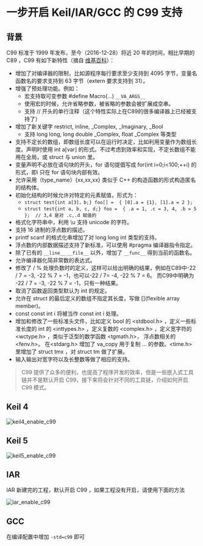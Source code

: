 # 一步开启 Keil/IAR/GCC 的 C99 支持

## 背景

C99 标准于 1999 年发布，至今（2016-12-28）将近 20 年的时间，相比早期的 C89 ，C99 有如下新特性（摘自 [维基百科](https://zh.wikipedia.org/wiki/C%E8%AF%AD%E8%A8%80#C99)）：

- 增加了对编译器的限制，比如源程序每行要求至少支持到 4095 字节，变量名函数名的要求支持到 63 字节（extern 要求支持到 31）。
- 增强了预处理功能。例如：
    - 宏支持取可变参数 #define Macro(...) `__VA_ARGS__`
    - 使用宏的时候，允许省略参数，被省略的参数会被扩展成空串。
    - 支持 // 开头的单行注释（这个特性实际上在C89的很多编译器上已经被支持了）
- 增加了新关键字 restrict, inline, _Complex, _Imaginary, _Bool
    - 支持 long long, long double _Complex, float _Complex 等类型
- 支持不定长的数组，即数组长度可以在运行时决定，比如利用变量作为数组长度。声明时使用 int a[var] 的形式。不过考虑到效率和实现，不定长数组不能用在全局，或 struct 与 union 里。
- 变量声明不必放在语句块的开头，for 语句提倡写成 for(int i=0;i<100;++i) 的形式，即i 只在 for 语句块内部有效。
- 允许采用（type_name）{xx,xx,xx} 类似于 C++ 的构造函数的形式构造匿名的结构体。
- 初始化结构的时候允许对特定的元素赋值，形式为：
    - `struct test{int a[3]，b;} foo[] =  { [0].a = {1}, [1].a = 2 };`
    - `struct test{int a, b, c, d;} foo =  { .a = 1, .c = 3, 4, .b = 5 };  // 3,4 是对 .c,.d 赋值的`
- 格式化字符串中，利用 \u 支持 unicode 的字符。
- 支持 16 进制的浮点数的描述。
- printf scanf 的格式化串增加了对 long long int 类型的支持。
- 浮点数的内部数据描述支持了新标准，可以使用 #pragma 编译器指令指定。
- 除了已有的 `__line__` `__file__` 以外，增加了 `__func__` 得到当前的函数名。
- 允许编译器化简非常数的表达式。
- 修改了 / % 处理负数时的定义，这样可以给出明确的结果，例如在C89中-22 / 7 = -3, -22 % 7 = -1，也可以-22 / 7= -4, -22 % 7 = 6。 而C99中明确为 -22 / 7 = -3, -22 % 7 = -1，只有一种结果。
- 取消了函数返回类型默认为 int 的规定。
- 允许在 struct 的最后定义的数组不指定其长度，写做 [](flexible array member)。
- const const int i 将被当作 const int i 处理。
- 增加和修改了一些标准头文件，比如定义 bool 的 <stdbool.h> ，定义一些标准长度的 int 的 <inttypes.h> ，定义复数的 <complex.h> ，定义宽字符的 <wctype.h> ，类似于泛型的数学函数 <tgmath.h>， 浮点数相关的 <fenv.h>。 在<stdarg.h> 增加了 va_copy 用于复制 ... 的参数。<time.h> 里增加了 struct tmx ，对 struct tm 做了扩展。
- 输入输出对宽字符以及长整数等做了相应的支持。

> C99 提供了众多的便利，也提高了程序开发的效率，但是一些嵌入式工具链并不是默认开启 C99，接下来将会针对不同的工具链，介绍如何开启 C99 模式。

## Keil 4

![keil4_enable_c99](https://raw.githubusercontent.com/armink/CmBacktrace/master/docs/zh/images/keil4_enable_c99.jpg)

## Keil 5

![keil5_enable_c99](https://raw.githubusercontent.com/armink/CmBacktrace/master/docs/zh/images/keil5_enable_c99.jpg)

## IAR

IAR 新建完的工程，默认开启 C99 ，如果工程没有开启，请使用下面的方法

![iar_enable_c99](https://raw.githubusercontent.com/armink/CmBacktrace/master/docs/zh/images/iar_enable_c99.png)

## GCC

在编译配置中增加 `-std=c99` 即可
